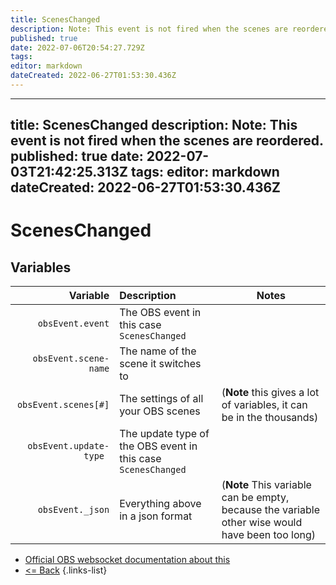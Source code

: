 ```yaml
---
title: ScenesChanged
description: Note: This event is not fired when the scenes are reordered.
published: true
date: 2022-07-06T20:54:27.729Z
tags: 
editor: markdown
dateCreated: 2022-06-27T01:53:30.436Z
---
```


---
title: ScenesChanged
description: Note: This event is not fired when the scenes are reordered.
published: true
date: 2022-07-03T21:42:25.313Z
tags: 
editor: markdown
dateCreated: 2022-06-27T01:53:30.436Z
---

# ScenesChanged

## Variables

| Variable | Description | Notes |
|---------:|:------------|-------|
| `obsEvent.event` | The OBS event in this case `ScenesChanged`
| `obsEvent.scene-name` | The name of the scene it switches to
| `obsEvent.scenes[#]` | The settings of all your OBS scenes | (**Note** this gives a lot of variables, it can be in the thousands)
| `obsEvent.update-type	` | The update type of the OBS event in this case `ScenesChanged`
| `obsEvent._json` | Everything above in a json format | (**Note** This variable can be empty, because the variable other wise would have been too long)
* [Official OBS websocket documentation about this](https://github.com/obsproject/obs-websocket/blob/4.x-current/docs/generated/protocol.md#sceneschanged)
* [<= Back](/en/Broadcasters/OBS/Events)
{.links-list}